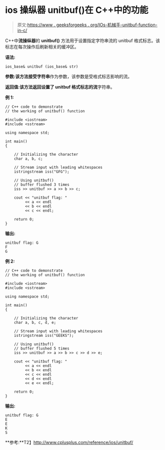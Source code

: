 # ios 操纵器 unitbuf()在 C++中的功能

> 原文:[https://www . geeksforgeeks . org/IOs-机械手-unitbuf-function-in-c/](https://www.geeksforgeeks.org/ios-manipulators-unitbuf-function-in-c/)

C++中**流操纵器**的 **unitbuf()** 方法用于设置指定字符串流的 unitbuf 格式标志。该标志在每次操作后刷新相关的缓冲区。

**语法:**

```
ios_base& unitbuf (ios_base& str)

```

**参数:**该方法接受**字符串**作为参数，该参数是受格式标志影响的流。

**返回值:**该方法返回设置了 unitbuf 格式标志的**流**字符串。

**例 1:**

```
// C++ code to demonstrate
// the working of unitbuf() function

#include <iostream>
#include <sstream>

using namespace std;

int main()
{

    // Initializing the character
    char a, b, c;

    // Stream input with leading whitespaces
    istringstream iss("GFG");

    // Using unitbuf()
    // buffer flushed 3 times
    iss >> unitbuf >> a >> b >> c;

    cout << "unitbuf flag: "
         << a << endl
         << b << endl
         << c << endl;

    return 0;
}
```

**输出:**

```
unitbuf flag: G
F
G

```

**例 2:**

```
// C++ code to demonstrate
// the working of unitbuf() function

#include <iostream>
#include <sstream>

using namespace std;

int main()
{

    // Initializing the character
    char a, b, c, d, e;

    // Stream input with leading whitespaces
    istringstream iss("GEEKS");

    // Using unitbuf()
    // buffer flushed 5 times
    iss >> unitbuf >> a >> b >> c >> d >> e;

    cout << "unitbuf flag: "
         << a << endl
         << b << endl
         << c << endl
         << d << endl
         << e << endl;

    return 0;
}
```

**输出:**

```
unitbuf flag: G
E
E
K
S

```

**参考:**T2】http://www.cplusplus.com/reference/ios/unitbuf/